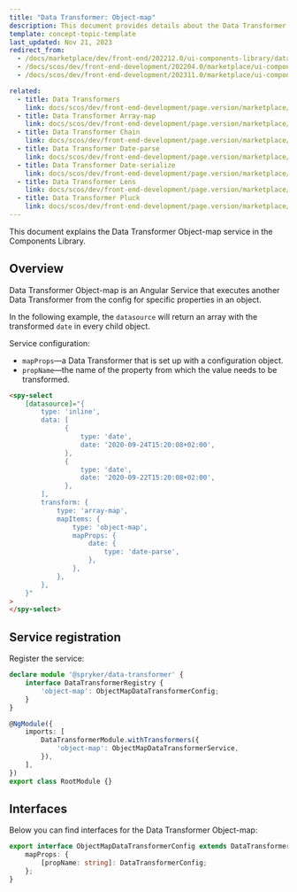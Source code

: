 ```yaml
---
title: "Data Transformer: Object-map"
description: This document provides details about the Data Transformer Object-map service in the Components Library.
template: concept-topic-template
last_updated: Nov 21, 2023
redirect_from:
  - /docs/marketplace/dev/front-end/202212.0/ui-components-library/data-transformers/data-transformer-object-map.html
  - /docs/scos/dev/front-end-development/202204.0/marketplace/ui-components-library/data-transformers/object-map.html
  - /docs/scos/dev/front-end-development/202311.0/marketplace/ui-components-library/data-transformers/data-transformer-object-map.html

related:
  - title: Data Transformers
    link: docs/scos/dev/front-end-development/page.version/marketplace/ui-components-library/data-transformers/data-transformers.html
  - title: Data Transformer Array-map
    link: docs/scos/dev/front-end-development/page.version/marketplace/ui-components-library/data-transformers/data-transformer-array-map.html
  - title: Data Transformer Chain
    link: docs/scos/dev/front-end-development/page.version/marketplace/ui-components-library/data-transformers/data-transformer-chain.html
  - title: Data Transformer Date-parse
    link: docs/scos/dev/front-end-development/page.version/marketplace/ui-components-library/data-transformers/data-transformer-date-parse.html
  - title: Data Transformer Date-serialize
    link: docs/scos/dev/front-end-development/page.version/marketplace/ui-components-library/data-transformers/data-transformer-date-serialize.html
  - title: Data Transformer Lens
    link: docs/scos/dev/front-end-development/page.version/marketplace/ui-components-library/data-transformers/data-transformer-lens.html
  - title: Data Transformer Pluck
    link: docs/scos/dev/front-end-development/page.version/marketplace/ui-components-library/data-transformers/data-transformer-pluck.html
---
```


This document explains the Data Transformer Object-map service in the Components Library.

## Overview

Data Transformer Object-map is an Angular Service that executes another Data Transformer from the config for specific properties in an object.

In the following example, the `datasource` will return an array with the transformed `date` in every child object.

Service configuration:

- `mapProps`—a Data Transformer that is set up with a configuration object.  
- `propName`—the name of the property from which the value needs to be transformed.  

```html
<spy-select
    [datasource]="{
        type: 'inline',
        data: [
              {
                  type: 'date',
                  date: '2020-09-24T15:20:08+02:00',
              },
              {
                  type: 'date',
                  date: '2020-09-22T15:20:08+02:00',
              },
        ],
        transform: {
            type: 'array-map',
            mapItems: {
                type: 'object-map',
                mapProps: {
                    date: {
                        type: 'date-parse',
                    },
                },
            },
        },
    }"
>
</spy-select>
```

## Service registration

Register the service:

```ts
declare module '@spryker/data-transformer' {
    interface DataTransformerRegistry {
        'object-map': ObjectMapDataTransformerConfig;
    }
}

@NgModule({
    imports: [
        DataTransformerModule.withTransformers({
            'object-map': ObjectMapDataTransformerService,
        }),
    ],
})
export class RootModule {}
```

## Interfaces

Below you can find interfaces for the Data Transformer Object-map:

```ts
export interface ObjectMapDataTransformerConfig extends DataTransformerConfig {
    mapProps: {
        [propName: string]: DataTransformerConfig;
    };
}
```
